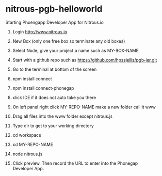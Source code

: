 nitrous-pgb-helloworld
======================

Starting Phoengapp Developer App for Nitrous.io




1. Login http://www.nitrous.io
 1. New Box (only one free box so terminate any old boxes)
 1. Select Node, give your project a name such as MY-BOX-NAME
 1. Start with a github repo such as https://github.com/hpssjellis/pgb-jer.git
 
1. Go to the terminal at bottom of the screen
 1. npm install connect
 1. npm install connect-phonegap 
 
1. click IDE if it does not auto take you there
 1. On left panel right click MY-REPO-NAME make a new folder call it www
 1. Drag all files into the www folder except nitrous.js

1. Type dir to get to your working directory
 1. cd  workspace
 1. cd  MY-REPO-NAME
 1. node nitrous.js
 
1. Click preview. Then record the URL to enter into the Phonegap Developer App.
